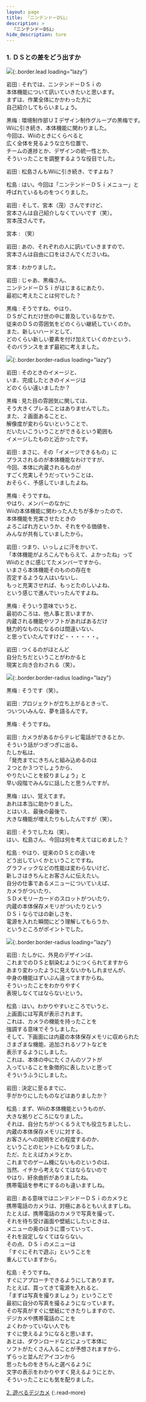 ```yaml
---
layout: page
title: 『ニンテンドーDSi』
description: >
  『ニンテンドーDSi』
hide_description: ture
---
```


### 1. ＤＳとの差をどう出すか

![](/interviews/jp/nds/dsi/vol2/img/mainvisual1.jpg){:.border.lead loading="lazy"}

岩田
: それでは、ニンテンドーＤＳｉの<br>本体機能について訊いていきたいと思います。<br>まずは、作業全体にかかわった方に<br>自己紹介してもらいましょう。

黒梅
: 環境制作部ＵＩデザイン制作グループの黒梅です。<br>Wiiに引き続き、本体機能に関わりました。<br>今回は、Wiiのときにくらべると<br>広く全体を見るような立ち位置で、<br>チームの進捗とか、デザインの統一性とか、<br>そういったことを調整するような役目でした。

岩田
: 松島さんもWiiに引き続き、ですよね？

松島
: はい。今回は「ニンテンドーＤＳｉメニュー」と<br>呼ばれているものをつくりました。

岩田
: そして、宮本（茂）さんですけど、<br>宮本さんは自己紹介しなくていいです（笑）。<br>宮本茂さんです。

宮本
: （笑）

岩田
: あの、それぞれの人に訊いていきますので、<br>宮本さんは自由に口をはさんでくださいね。

宮本
: わかりました。

岩田
: じゃあ、黒梅さん、<br>ニンテンドーＤＳｉがはじまるにあたり、<br>最初に考えたことは何でした？

黒梅
: そうですね、やはり、<br>ＤＳがこれだけ世の中に普及しているなかで、<br>従来のＤＳの雰囲気をどのくらい継続していくのか。<br>また、新しいハードとして、<br>どのくらい新しい要素を付け加えていくのかという、<br>そのバランスをまず最初に考えました。

![](/interviews/jp/nds/dsi/vol2/img/image01.jpg){:.border.border-radius loading="lazy"}

岩田
: そのときのイメージと、<br>いま、完成したときのイメージは<br>どのくらい違いましたか？

黒梅
: 見た目の雰囲気に関しては、<br>そう大きくブレることはありませんでした。<br>また、２画面あることと、<br>解像度が変わらないということで、<br>だいたいこういうことができるという範囲も<br>イメージしたものと近かったです。

岩田
: まさに、その「イメージできるもの」に<br>プラスされるのが本体機能なわけですが、<br>今回、本体に内蔵されるものが<br>すごく充実しそうだっていうことは、<br>おそらく、予感していましたよね。

黒梅
: そうですね。<br>やはり、メンバーのなかに<br>Wiiの本体機能に関わった人たちが多かったので、<br>本体機能を充実させたときの<br>よろこばれ方というか、それをやる価値を、<br>みんなが共有していましたから。

岩田
: つまり、いっしょに汗をかいて、<br>「本体機能がよろこんでもらえて、よかったね」って<br>Wiiのときに感じてたメンバーですから、<br>いまさら本体機能そのものの存在を<br>否定するような人はいないし、<br>もっと充実させれば、もっとたのしいよね、<br>という感じで進んでいったんですよね。

黒梅
: そういう意味でいうと、<br>最初のころは、他人事と言いますか、<br>内蔵される機能やソフトがあればあるだけ<br>魅力的なものになるのは間違いない、<br>と思っていたんですけど・・・・・・。

岩田
: つくるのがほとんど<br>自分たちだということがわかると<br>現実と向き合わされる（笑）。

![](/interviews/jp/nds/dsi/vol2/img/image02.jpg){:.border.border-radius loading="lazy"}

黒梅
: そうです（笑）。

岩田
: プロジェクトが立ち上がるときって、<br>ついついみんな、夢を語るんです。

黒梅
: そうですね。

岩田
: カメラがあるからテレビ電話ができるとか、<br>そういう話がつぎつぎに出る。<br>たしか私は、<br>「発売までにきちんと組み込めるのは<br>２つとか３つでしょうから、<br>やりたいことを絞りましょう」と<br>早い段階でみんなに話したと思うんですが。

黒梅
: はい、覚えてます。<br>あれは本当に助かりました。<br>とはいえ、最後の最後で、<br>大きな機能が増えたりもしたんですが（笑）。

岩田
: そうでしたね（笑）。<br>はい、松島さん、今回は何を考えてはじめました？

松島
: やはり、従来のＤＳとの違いを<br>どう出していくかということですね。<br>グラフィックなどの性能は変わらないけど、<br>新しさはきちんとお客さんに伝えたい。<br>自分の仕事であるメニューについていえば、<br>カメラがついたり、<br>ＳＤメモリーカードのスロットがついたり、<br>内蔵の本体保存メモリがついたりという<br>ＤＳｉならではの新しさを、<br>電源を入れた瞬間にどう理解してもらうか、<br>というところがポイントでした。

![](/interviews/jp/nds/dsi/vol2/img/image03.jpg){:.border.border-radius loading="lazy"}

岩田
: たしかに、外見のデザインは、<br>これまでのＤＳと馴染むようにつくられてますから<br>あまり変わったように見えないかもしれませんが、<br>中身の機能はずいぶん違ってますからね。<br>そういったことをわかりやすく<br>表現しなくてはならないという。

松島
: はい。わかりやすいところでいうと、<br>上画面には写真が表示されます。<br>これは、カメラの機能を持ったことを<br>強調する意味でそうしました。<br>そして、下画面には内蔵の本体保存メモリに収められた<br>さまざまな機能、追加されるソフトなどを<br>表示するようにしました。<br>これは、本体の中にたくさんのソフトが<br>入っていることを象徴的に表したいと思って<br>そういうふうにしました。

岩田
: 決定に至るまでに、<br>手がかりにしたものなどはありましたか？

松島
: まず、Wiiの本体機能というものが、<br>大きな拠りどころになりました。<br>それは、自分たちがつくるうえでも役立ちましたし、<br>内蔵の本体保存メモリに対する、<br>お客さんへの説明をどの程度するのか、<br>ということのヒントにもなりました。<br>ただ、たとえばカメラとか、<br>これまでのゲーム機にないものというのは、<br>当然、イチから考えなくてはならないので<br>やはり、紆余曲折がありましたね。<br>携帯電話を参考にするのも違いますしね。

岩田
: ある意味ではニンテンドーＤＳｉのカメラと<br>携帯電話のカメラは、対極にあるともいえますしね。<br>たとえば、携帯電話のカメラで写真を撮って、<br>それを待ち受け画面や壁紙にしたいときは、<br>メニューの奥のほうに潜っていって、<br>それを設定しなくてはならない。<br>その点、ＤＳｉのメニューは<br>「すぐにそれで遊ぶ」ということを<br>重んじていますから。

松島
: そうですね。<br>すぐにアプローチできるようにしてあります。<br>たとえば、買ってきて電源を入れると、<br>「まずは写真を撮りましょう」ということで<br>最初に自分の写真を撮るようになっています。<br>その写真がすぐに壁紙にできたりしますので、<br>デジカメや携帯電話のことを<br>よくわかっていない人でも<br>すぐに使えるようになると思います。<br>あとは、ダウンロードなどによって本体に<br>ソフトがたくさん入ることが予想されますから、<br>ずらっと並んだアイコンから<br>思ったものをきちんと選べるように<br>文字の表示をわかりやすく見えるようにとか、<br>そういったことにも気を配りました。


[2. 遊べるデジカメ](2.md)
{:.read-more}

